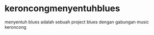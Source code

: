 # keroncongmenyentuhblues
menyentuh blues adalah sebuah project blues dengan gabungan music keroncong

